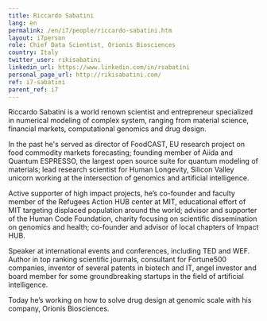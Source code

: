 ```yaml
---
title: Riccardo Sabatini
lang: en
permalink: /en/i7/people/riccardo-sabatini.htm
layout: i7person
role: Chief Data Scientist, Orionis Biosciences
country: Italy
twitter_user: rikisabatini
linkedin_url: https://www.linkedin.com/in/rsabatini
personal_page_url: http://rikisabatini.com/
ref: i7-sabatini
parent_ref: i7
---
```

Riccardo Sabatini is a world renown scientist and entrepreneur specialized in numerical modeling of complex system, ranging from material science, financial markets, computational genomics and drug design.
 
In the past he's served as director of FoodCAST, EU research project on food commodity markets forecasting; founding member of Aiida and Quantum ESPRESSO, the largest open source suite for quantum modeling of materials; lead research scientist for Human Longevity, Silicon Valley unicorn working at the intersection of genomics and artificial intelligence.
 
Active supporter of high impact projects, he’s co-founder and faculty member of the Refugees Action HUB center at MIT, educational effort of MIT targeting displaced population around the world; advisor and supporter of the Human Code Foundation, charity focusing on scientific dissemination on genomics and health; co-founder and advisor of local chapters of Impact HUB.
 
Speaker at international events and conferences, including TED and WEF. Author in top ranking scientific journals, consultant for Fortune500 companies, inventor of several patents in biotech and IT, angel investor and board member for some groundbreaking startups in the field of artificial intelligence.
 
Today he’s working on how to solve drug design at genomic scale with his company, Orionis Biosciences.